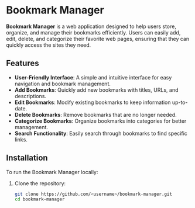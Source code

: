 # Bookmark Manager

**Bookmark Manager** is a web application designed to help users store, organize, and manage their bookmarks efficiently. Users can easily add, edit, delete, and categorize their favorite web pages, ensuring that they can quickly access the sites they need.

## Features

- **User-Friendly Interface**: A simple and intuitive interface for easy navigation and bookmark management.
- **Add Bookmarks**: Quickly add new bookmarks with titles, URLs, and descriptions.
- **Edit Bookmarks**: Modify existing bookmarks to keep information up-to-date.
- **Delete Bookmarks**: Remove bookmarks that are no longer needed.
- **Categorize Bookmarks**: Organize bookmarks into categories for better management.
- **Search Functionality**: Easily search through bookmarks to find specific links.

## Installation

To run the Bookmark Manager locally:

1. Clone the repository:
   ```bash
   git clone https://github.com/<username>/bookmark-manager.git
   cd bookmark-manager
